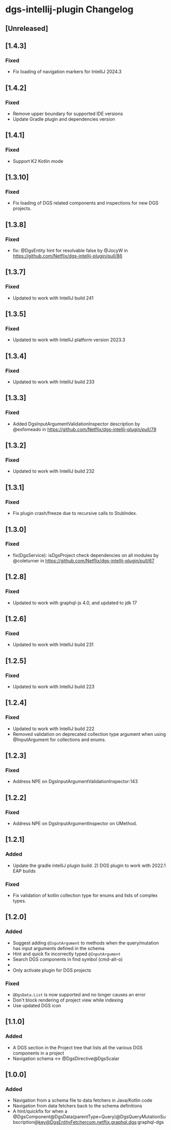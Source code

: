 <!-- Keep a Changelog guide -> https://keepachangelog.com -->

# dgs-intellij-plugin Changelog

## [Unreleased]
## [1.4.3]
### Fixed
* Fix loading of navigation markers for IntelliJ 2024.3

## [1.4.2]
### Fixed
* Remove upper boundary for supported IDE versions
* Update Gradle plugin and dependencies version

## [1.4.1]
### Fixed
* Support K2 Kotlin mode

## [1.3.10]
### Fixed
* Fix loading of DGS related components and inspections for new DGS projects. 

## [1.3.8]
### Fixed
* fix: @DgsEntity hint for resolvable false by @JocyW in https://github.com/Netflix/dgs-intellij-plugin/pull/86

## [1.3.7]
### Fixed
* Updated to work with IntelliJ build 241

## [1.3.5]
### Fixed
* Updated to work with IntelliJ platform version 2023.3

## [1.3.4]
### Fixed
* Updated to work with IntelliJ build 233

## [1.3.3]
### Fixed
* Added DgsInputArgumentValidationInspector description by @esfomeado in https://github.com/Netflix/dgs-intellij-plugin/pull/79

## [1.3.2]
### Fixed
* Updated to work with IntelliJ build 232

## [1.3.1]
### Fixed
* Fix plugin crash/freeze due to recursive calls to StubIndex.


## [1.3.0]
### Fixed
* fix(DgsService): isDgsProject check dependencies on all modules by @coleturner in https://github.com/Netflix/dgs-intellij-plugin/pull/67

## [1.2.8]
### Fixed
* Updated to work with graphql-js 4.0, and updated to jdk 17

## [1.2.6]
### Fixed
* Updated to work with IntelliJ build 231


## [1.2.5]
### Fixed
* Updated to work with IntelliJ build 223

## [1.2.4]
### Fixed
* Updated to work with IntelliJ build 222
* Removed validation on deprecated collection type argument when using @InputArgument for collections and enums.

## [1.2.3]
### Fixed
* Address NPE on DgsInputArgumentValidationInspector:143

## [1.2.2]
### Fixed
* Address NPE on DgsInputArgumentInspector on UMethod.

## [1.2.1]
### Added
* Update the gradle intelliJ plugin build. 2) DGS plugin to work with 2022.1 EAP builds

### Fixed
* Fix validation of kotlin collection type for enums and lists of complex types.


## [1.2.0]
### Added
* Suggest adding `@InputArgument` to methods when the query/mutation has input arguments defined in the schema
* Hint and quick fix incorrectly typed `@InputArgument`
* Search DGS components in find symbol (cmd-alt-o)
*
* Only activate plugin for DGS projects

### Fixed
* `@DgsData.List` is now supported and no longer causes an error
* Don't block rendering of project view while indexing
* Use updated DGS icon

## [1.1.0]
### Added
* A DGS section in the Project tree that lists all the various DGS components in a project
* Navigation schema <-> @DgsDirective@DgsScalar

## [1.0.0]
### Added
* Navigation from a schema file to data fetchers in Java/Kotlin code
* Navigation from data fetchers back to the schema definitions
* A hint/quickfix for when a @DgsComponent@DgsData(parentType=Query)@DgsQueryMutationSubscription@key@DgsEntityFetchercom.netflix.graphql.dgs:graphql-dgs

